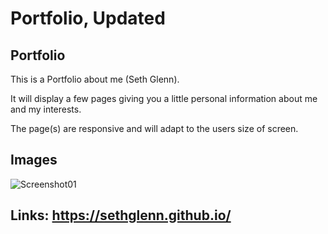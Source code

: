 # Portfolio, Updated

## Portfolio

This is a Portfolio about me (Seth Glenn). 

It will display a few pages giving you a little personal information about me and my
interests.

The page(s) are responsive and will adapt to the users size of screen.

## Images
![Screenshot01](./photos/example1.png)

## Links: https://sethglenn.github.io/



    